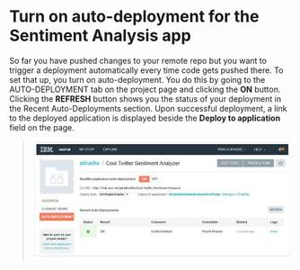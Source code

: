 # Turn on auto-deployment for the Sentiment Analysis app
So far you have pushed changes to your remote repo but you want to trigger a deployment automatically every time code gets pushed there. 
To set that up, you turn on auto-deployment. You do this by going to the AUTO-DEPLOYMENT tab on the project page 
and clicking the **ON** button. Clicking the **REFRESH** button shows you the status of your deployment in the Recent Auto-Deployments section. 
Upon successful deployment, a link to the deployed application is displayed beside the **Deploy to application** field on the page.

>	![IBM Bluemix DevOps Services turn auto deploy on page](../images/guidejhwebide/jazzhubturnautodeployonsentimentapp.jpg)
